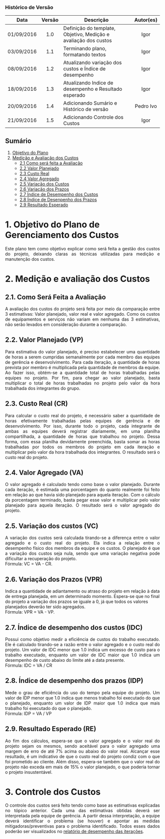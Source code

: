 ### Histórico de Versão
| Data | Versão | Descrição | Autor(es) |
| :---: | :---: | --- | :---: |
| 01/09/2016 | 1.0 | Definição do template, Objetivo, Medição e avaliação dos custos | Igor |
| 03/09/2016 | 1.1 | Terminando plano, formatando textos | Igor |
| 08/09/2016 | 1.2 | Atualizando variação dos custos e Índice de desempenho | Igor |
| 18/09/2016 | 1.3 | Atualizando Indice de desempenho e Resultado esperado | Igor |
| 20/09/2016 | 1.4 | Adicionando Sumário e Histórico de versão | Pedro Ivo |
| 21/09/2016 | 1.5 | Adicionando Controle dos Custos | Igor |

## Sumário

1. [Objetivo do Plano](https://github.com/fga-gpp-mds/2016.2-WikiLegis/wiki/Plano-de-Gerenciamento-dos-Custos#1-objetivo-do-plano-de-gerenciamento-dos-custos)
2. [Medição e Avaliação dos Custos](https://github.com/fga-gpp-mds/2016.2-WikiLegis/wiki/Plano-de-Gerenciamento-dos-Custos#2-medi%C3%A7%C3%A3o-e-avalia%C3%A7%C3%A3o-dos-custos)
    * [2.1 Como será feita a Avaliação](https://github.com/fga-gpp-mds/2016.2-WikiLegis/wiki/Plano-de-Gerenciamento-dos-Custos#21-como-ser%C3%A1-feita-a-avalia%C3%A7%C3%A3o)
    * [2.2 Valor Planejado](https://github.com/fga-gpp-mds/2016.2-WikiLegis/wiki/Plano-de-Gerenciamento-dos-Custos#22-valor-planejado-vp)
    * [2.3 Custo Real](https://github.com/fga-gpp-mds/2016.2-WikiLegis/wiki/Plano-de-Gerenciamento-dos-Custos#23-custo-real-cr)
    * [2.4 Valor Agregado](https://github.com/fga-gpp-mds/2016.2-WikiLegis/wiki/Plano-de-Gerenciamento-dos-Custos#24-valor-agregado-va)
    * [2.5 Variação dos Custos](https://github.com/fga-gpp-mds/2016.2-WikiLegis/wiki/Plano-de-Gerenciamento-dos-Custos#25-varia%C3%A7%C3%A3o-dos-custos-vc)
    * [2.6 Variação dos Prazos](https://github.com/fga-gpp-mds/2016.2-WikiLegis/wiki/Plano-de-Gerenciamento-dos-Custos#26-varia%C3%A7%C3%A3o-dos-prazos-vpr)
    * [2.7 Índice de Desempenho dos Custos](https://github.com/fga-gpp-mds/2016.2-WikiLegis/wiki/Plano-de-Gerenciamento-dos-Custos#27-%C3%8Dndice-de-desempenho-dos-custos-idc)
    * [2.8 Índice de Desenpenho dos Prazos](https://github.com/fga-gpp-mds/2016.2-WikiLegis/wiki/Plano-de-Gerenciamento-dos-Custos#28-%C3%8Dndice-de-desempenho-dos-prazos-idp)
    * [2.9 Resultado Esperado](https://github.com/fga-gpp-mds/2016.2-WikiLegis/wiki/Plano-de-Gerenciamento-dos-Custos#29-resultado-esperado-re)

# 1. Objetivo do Plano de Gerenciamento dos Custos

<p align="justify">Este plano tem como objetivo explicar como será feita a gestão dos custos do projeto, deixando claras as técnicas utilizadas para medição e manutenção dos custos.</p>

# 2. Medição e avaliação dos Custos

## 2.1. Como Será Feita a Avaliação

<p align="justify">A avaliação dos custos do projeto será feita por meio da comparação entre 3 estimativas: Valor planejado, valor real e valor agregado. Como os custos de equipamentos e serviços não variam em nenhuma das 3 estimativas, não serão levados em consideração durante a comparação.</p>

## 2.2. Valor Planejado (VP)

<p align="justify">Para estimativa do valor planejado, é preciso estabelecer uma quantidade de horas a serem cumpridas semanalmente por cada membro das equipes de gerência e desenvolvimento. Para cada iteração, a quantidade de horas prevista por membro é multiplicada pela quantidade de membros da equipe. Ao fazer isso, obtém-se a quantidade total de horas trabalhadas pelas equipes no projeto. Por fim, para chegar ao valor planejado, basta multiplicar o total de horas trabalhadas no projeto pelo valor da hora trabalhada dos integrantes do grupo.</p>

## 2.3. Custo Real (CR)

<p align="justify">Para calcular o custo real do projeto, é necessário saber a quantidade de horas efetivamente trabalhadas pelas equipes de gerência e de desenvolvimento. Por isso, durante todo o projeto, cada integrante de ambas as equipes deverá registrar diariamente, em uma planilha compartilhada, a quantidade de horas que trabalhou no projeto. Dessa forma, com essa planilha devidamente preenchida, basta somar as horas trabalhadas por todos os membros do projeto em cada iteração e multiplicar pelo valor da hora trabalhada dos integrantes. O resultado será o custo real do projeto.</p>

## 2.4. Valor Agregado (VA)

<p align="justify">O valor agregado é calculado tendo como base o valor planejado. Durante cada iteração, é estimada uma porcentagem do quanto realmente foi feito em relação ao que havia sido planejado para aquela iteração. Com o cálculo da porcentagem terminado, basta pegar esse valor e multiplicar pelo valor planejado para aquela iteração. O resultado será o valor agregado do projeto.</p>

## 2.5. Variação dos custos (VC)

<p align="justify">A variação dos custos será calculada tirando-se a diferença entre o valor agregado e o custo real do projeto. Ela indica a relação entre o desempenho físico dos membros da equipe e os custos. O planejado é 
que a variação dos custos seja nula, sendo que uma variação negativa pode dificultar a recuperação do projeto.
<br>
Fórmula: VC = VA - CR.
</p>

## 2.6. Variação dos Prazos (VPR)
</p align="justify">Indica a quantidade de adiantamento ou atraso do projeto em relação à data de entrega planejada, em um determinado momento. Espera-se que no final do projeto a variação dos prazos se iguale a 0, já que todos os valores planejados deverão ter sido agregados.
<br>
Fórmula: VPR = VA - VP.
</p>

## 2.7. Índice de desempenho dos custos (IDC)

<p align="justify">Possui como objetivo medir a eficiência de custos do trabalho executado. Ele é calculado tirando-se a razão entre o valor agregado e o custo real do projeto. Um valor de IDC menor que 1.0 indica um excesso de custo para o trabalho executado, enquanto um valor de IDC maior que 1.0 indica um desempenho de custo abaixo do limite até a data presente.
<br>
Fórmula: IDC = VA / CR
</p>

## 2.8. Índice de desempenho dos prazos (IDP)

<p align="justify">Mede o grau de eficiência do uso do tempo pela equipe do projeto. Um valor de IDP menor que 1.0 indica que menos trabalho foi executado do que o planejado, enquanto um valor de IDP maior que 1.0 indica que mais trabalho foi executado do que o planejado.
<br>
Fórmula: IDP = VA / VP
</p>

## 2.9. Resultado Esperado (RE)

<p align="justify">Ao fim dos cálculos, espera-se que o valor agregado e o valor real do projeto sejam os mesmos, sendo aceitável para o valor agregado uma margem de erro de até 7% acima ou abaixo do valor real. Alcançar esse resultado, é um indicativo de que o custo real do projeto condiz com o que foi prometido ao cliente. Além disso, espera-se também que o valor real do projeto não exceda em mais de 15% o valor planejado, o que poderia tornar o projeto insustentável.</p>

# 3. Controle dos Custos

<p align="justify">O controle dos custos será feito tendo como base as estimativas explicadas no tópico anterior. Cada uma das estimativas obtidas deverá ser interpretada pela equipe de gerência. A partir dessa interpretação, a equipe deverá identificar o problema (se houver) e apontar as medidas mitigadoras/preventivas para o problema identificado. Todos esses dados poderão ser visualizados no <a href="https://github.com/fga-gpp-mds/2016.2-WikiLegis/wiki/Relat%C3%B3rio-de-Desempenho">relatório de desempenho das iterações</a>.</p>